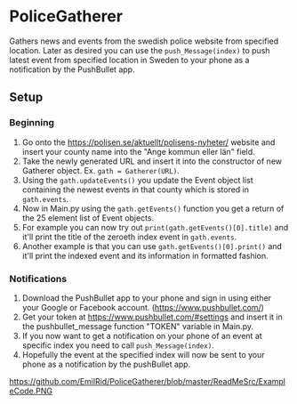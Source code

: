 # PoliceGatherer
Gathers news and events from the swedish police website from specified location.
Later as desired you can use the ```push_Message(index)``` to push latest event from specified
location in Sweden to your phone as a notification by the PushBullet app.

## Setup
### Beginning 
1. Go onto the https://polisen.se/aktuellt/polisens-nyheter/ website and insert your county name into the "Ange kommun eller län" field.
2. Take the newly generated URL and insert it into the constructor of new Gatherer object. Ex. ```gath = Gatherer(URL)```.
3. Using the ```gath.updateEvents()``` you update the Event object list containing the newest events in that county which is stored in ```gath.events```.
4. Now in Main.py using the ```gath.getEvents()``` function you get a return of the 25 element list of Event objects.
5. For example you can now try out ```print(gath.getEvents()[0].title)``` and it'll print the title of the zeroeth index event in ```gath.events```.
6. Another example is that you can use ```gath.getEvents()[0].print()``` and it'll print the indexed event and its information in formatted fashion.

### Notifications
1. Download the PushBullet app to your phone and sign in using either your Google or Facebook account. (https://www.pushbullet.com/)
2. Get your token at https://www.pushbullet.com/#settings and insert it in the pushbullet_message function "TOKEN" variable in Main.py.
3. If you now want to get a notification on your phone of an event at specific index you need to call ```push_Message(index)```.
4. Hopefully the event at the specified index will now be sent to your phone as a notification by the pushBullet app. 


https://github.com/EmilRid/PoliceGatherer/blob/master/ReadMeSrc/ExampleCode.PNG
